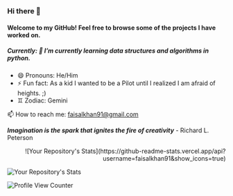 ### Hi there 👋

#### Welcome to my GitHub! Feel free to browse some of the projects I have worked on.

##### Currently: 🌱 I’m currently learning data structures and algorithms in python.

- 😄 Pronouns: He/Him
- ⚡ Fun fact: As a kid I wanted to be a Pilot until I realized I am afraid of heights. ;)
- ♊️ Zodiac: Gemini

📫 How to reach me: faisalkhan91@gmail.com

**_Imagination is the spark that ignites the fire of creativity_** - Richard L. Peterson

<!--
**faisalkhan91/faisalkhan91** is a ✨ _special_ ✨ repository because its `README.md` (this file) appears on your GitHub profile.

Here are some ideas to get you started:

- 🔭 I’m currently working on ...
- 🌱 I’m currently learning ...
- 👯 I’m looking to collaborate on ...
- 🤔 I’m looking for help with ...
- 💬 Ask me about ...
- 📫 How to reach me: ...
- 😄 Pronouns: ...
- ⚡ Fun fact: ...
-->

<!-- 1. GitHub Stats -->
<div align="right" width="200">
  ![Your Repository's Stats](https://github-readme-stats.vercel.app/api?username=faisalkhan91&show_icons=true)
</div>
  
<!-- 2. Most Used Languages -->
![Your Repository's Stats](https://github-readme-stats.vercel.app/api/top-langs/?username=faisalkhan91&theme=blue-green)
<!-- ## 5. Profile View Counter -->
![Profile View Counter](https://komarev.com/ghpvc/?username=faisalkhan91)
